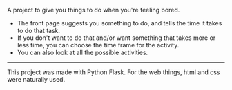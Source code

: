 A project to give you things to do when you're feeling bored.

- The front page suggests you something to do, and tells the time it takes to do that task.
- If you don't want to do that and/or want something that takes more or less time, you can choose the time frame for the activity.
- You can also look at all the possible activities.

-------------------

This project was made with Python Flask. For the web things, html and css were naturally used.
